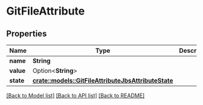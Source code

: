 # GitFileAttribute

## Properties

Name | Type | Description | Notes
------------ | ------------- | ------------- | -------------
**name** | **String** |  | 
**value** | Option<**String**> |  | [optional]
**state** | [**crate::models::GitFileAttributeJbsAttributeState**](GitFileAttributeJbsAttributeState.md) |  | 

[[Back to Model list]](../README.md#documentation-for-models) [[Back to API list]](../README.md#documentation-for-api-endpoints) [[Back to README]](../README.md)


